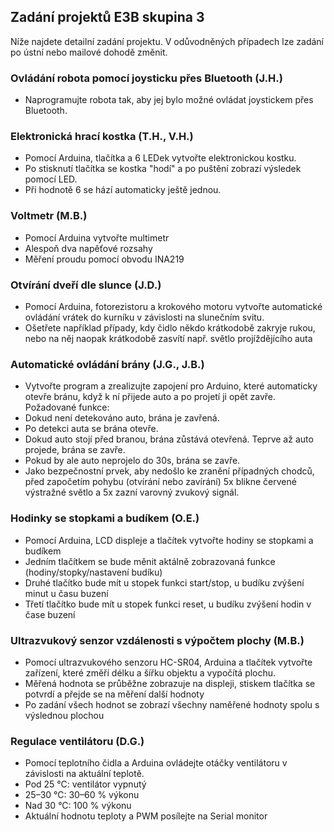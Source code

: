 ## Zadání projektů E3B skupina 3

Níže najdete detailní zadání projektu. V odůvodněných případech lze zadání po ústní nebo mailové dohodě změnit.


### Ovládání robota pomocí joysticku přes Bluetooth (J.H.)
 - Naprogramujte robota tak, aby jej bylo možné ovládat joystickem přes Bluetooth.


### Elektronická hrací kostka (T.H., V.H.)
- Pomocí Arduina, tlačítka a 6 LEDek vytvořte elektronickou kostku.
- Po stisknutí tlačítka se kostka "hodí" a po puštění zobrazí výsledek pomocí LED.
- Při hodnotě 6 se hází automaticky ještě jednou.


### Voltmetr (M.B.)
- Pomocí Arduina vytvořte multimetr
- Alespoň dva napěťové rozsahy
- Měření proudu pomocí obvodu INA219


### Otvírání dveří dle slunce (J.D.)
- Pomocí Arduina, fotorezistoru a krokového motoru vytvořte automatické ovládání vrátek do kurníku v závislosti na slunečním svitu.
- Ošetřete například případy, kdy čidlo někdo krátkodobě zakryje rukou, nebo na něj naopak krátkodobě zasvítí např. světlo projíždějícího auta


### Automatické ovládání brány (J.G., J.B.)
- Vytvořte program a zrealizujte zapojení pro Arduino, které automaticky otevře bránu, když k ní přijede auto a po projetí ji opět zavře. Požadované funkce:
- Dokud není detekováno auto, brána je zavřená.
- Po detekci auta se brána otevře.
- Dokud auto stojí před branou, brána zůstává otevřená. Teprve až auto projede, brána se zavře.
- Pokud by ale auto neprojelo do 30s, brána se zavře.
- Jako bezpečnostní prvek, aby nedošlo ke zranění případných chodců, před započetím pohybu (otvírání nebo zavírání) 5x blikne červené výstražné světlo a 5x zazní varovný zvukový signál.


### Hodinky se stopkami a budíkem (O.E.)
- Pomocí Arduina, LCD displeje a tlačítek vytvořte hodiny se stopkami a budíkem
- Jedním tlačítkem se bude měnit aktálně zobrazovaná funkce (hodiny/stopky/nastavení budíku)
- Druhé tlačítko bude mít u stopek funkci start/stop, u budíku zvýšení minut u času buzení
- Třetí tlačítko bude mít u stopek funkci reset, u budíku zvýšení hodin v čase buzení


### Ultrazvukový senzor vzdálenosti s výpočtem plochy (M.B.)
- Pomocí ultrazvukového senzoru HC-SR04, Arduina a tlačítek vytvořte zařízení, které změří délku a šířku objektu a vypočítá plochu.
- Měřená hodnota se průběžne zobrazuje na displeji, stiskem tlačítka se potvrdí a přejde se na měření další hodnoty
- Po zadání všech hodnot se zobrazí všechny naměřené hodnoty spolu s výslednou plochou


### Regulace ventilátoru (D.G.)
- Pomocí teplotního čidla a Arduina ovládejte otáčky ventilátoru v závislosti na aktuální teplotě.
- Pod 25 °C: ventilátor vypnutý
- 25–30 °C: 30–60 % výkonu
- Nad 30 °C: 100 % výkonu
- Aktuální hodnotu teploty a PWM posílejte na Serial monitor
